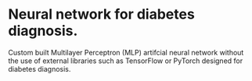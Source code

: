 # Neural network for diabetes diagnosis.
Custom built Multilayer Perceptron (MLP) artifcial neural network without the use of external libraries such as TensorFlow or PyTorch designed for diabetes diagnosis.
